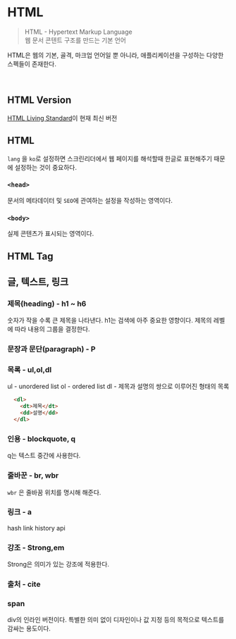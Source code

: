 # HTML
> HTML - Hypertext Markup Language <br>
> 웹 문서 콘텐트 구조를 만드는 기본 언어

HTML은 웹의 기본, 골격, 마크업 언어일 뿐 아니라, 애플리케이션을 구성하는 다양한 스펙들이 존재한다.

<br>

## HTML Version

[HTML Living Standard](https://html.spec.whatwg.org)이 현재 최신 버전

## HTML
`lang` 을 `ko`로 설정하면 스크린리더에서 웹 페이지를 해석할때 한글로 표현해주기 때문에 설정하는 것이 중요하다.

### `<head>`

문서의 메타데이터 및 `SEO`에 관여하는 설정을 작성하는 영역이다.

### `<body>`

실제 콘텐츠가 표시되는 영역이다.


## HTML Tag
## 글, 텍스트, 링크
### 제목(heading) - h1 ~ h6
숫자가 작을 수록 큰 제목을 나타낸다.
h1는 검색에 아주 중요한 영향이다.
제목의 레벨에 따라 내용의 그룹을 결정한다.

### 문장과 문단(paragraph) - P

### 목록 - ul,ol,dl
ul - unordered list
ol - ordered list
dl - 제목과 설명의 쌍으로 이루어진 형태의 목록
```html
  <dl>
    <dt>제목</dt>
    <dd>설명</dd>
  </dl>
```

### 인용 - blockquote, q
q는 텍스트 중간에 사용한다.
### 줄바꾼 - br, wbr
`wbr` 은 줄바꿈 위치를 명시해 해준다.
### 링크 - a
hash link
history api
### 강조 - Strong,em
Strong은 의미가 있는 강조에 적용한다.
### 출처 - cite
### span
div의 인라인 버전이다.
특별한 의미 없이 디자인이나 값 지정 등의 목적으로 텍스트를 감싸는 용도이다.